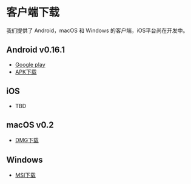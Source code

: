 # 客户端下载

我们提供了 Android，macOS 和 Windows 的客户端，iOS平台尚在开发中。

## Android v0.16.1
- [Google play](https://play.google.com/store/apps/details?id=com.hotland.vpn)
- [APK下载](https://qiuyin.oss-ap-southeast-1.aliyuncs.com/android-apk/0.16.1/app-release.apk)

## iOS
- TBD

## macOS v0.2
- [DMG下载]()

## Windows
- [MSI下载]()

